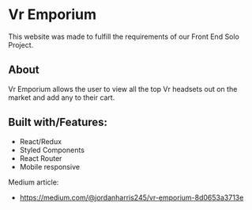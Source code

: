 # Vr Emporium

This website was made to fulfill the requirements of our Front End Solo Project.

## About

Vr Emporium allows the user to view all the top Vr headsets out on the market and add any to their cart.





## Built with/Features:
- React/Redux
- Styled Components
- React Router
- Mobile responsive


Medium article:  
- https://medium.com/@jordanharris245/vr-emporium-8d0653a3713e